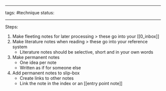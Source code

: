 ___
tags: #technique 
status:
___

Steps:
1. Make fleeting notes for later processing > these go into your [[0_inbox]]
2. Make literature notes when reading > these go into your reference system
	- Literature notes should be selective, short and in your own words
3. Make permanent notes
	- One idea per note
	- Written as if for someone else
4. Add permanent notes to slip-box
	- Create links to other notes
	- Link the note in the index or an [[entry point note]]